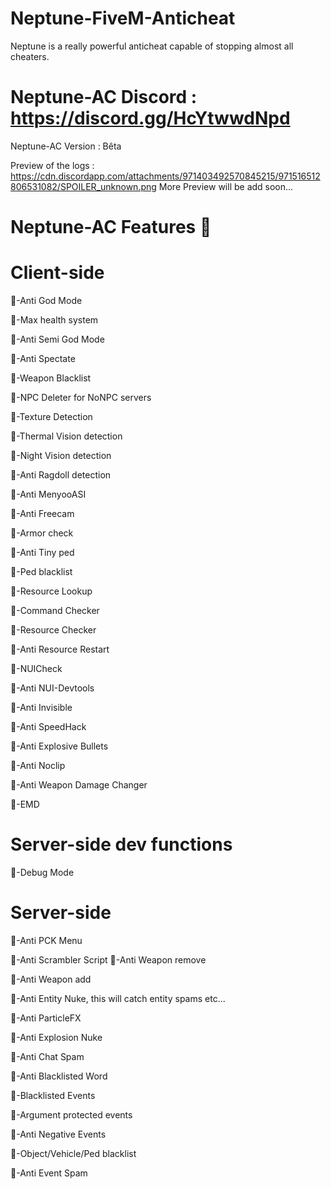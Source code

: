 # Neptune-FiveM-Anticheat
Neptune is a really powerful anticheat capable of stopping almost all cheaters.

# Neptune-AC Discord : https://discord.gg/HcYtwwdNpd

Neptune-AC Version : Bêta

Preview of the logs : https://cdn.discordapp.com/attachments/971403492570845215/971516512806531082/SPOILER_unknown.png
More Preview will be add soon...

# Neptune-AC Features 🌊

# Client-side 

🌊-Anti God Mode

🌊-Max health system

🌊-Anti Semi God Mode

🌊-Anti Spectate

🌊-Weapon Blacklist

🌊-NPC Deleter for NoNPC servers

🌊-Texture Detection

🌊-Thermal Vision detection

🌊-Night Vision detection

🌊-Anti Ragdoll detection

🌊-Anti MenyooASI

🌊-Anti Freecam

🌊-Armor check

🌊-Anti Tiny ped

🌊-Ped blacklist

🌊-Resource Lookup

🌊-Command Checker

🌊-Resource Checker

🌊-Anti Resource Restart

🌊-NUICheck

🌊-Anti NUI-Devtools

🌊-Anti Invisible

🌊-Anti SpeedHack

🌊-Anti Explosive Bullets

🌊-Anti Noclip

🌊-Anti Weapon Damage Changer

🌊-EMD

# Server-side dev functions

🌊-Debug Mode

# Server-side 

🔱-Anti PCK Menu

🔱-Anti Scrambler Script
🔱-Anti Weapon remove

🔱-Anti Weapon add

🔱-Anti Entity Nuke, this will catch entity spams etc...

🔱-Anti ParticleFX

🔱-Anti Explosion Nuke

🔱-Anti Chat Spam

🔱-Anti Blacklisted Word

🔱-Blacklisted Events

🔱-Argument protected events

🔱-Anti Negative Events

🔱-Object/Vehicle/Ped blacklist

🔱-Anti Event Spam

